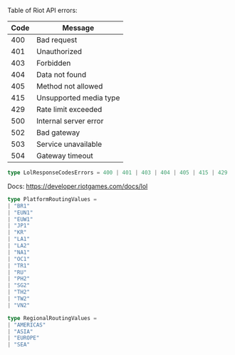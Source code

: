 Table of Riot API errors:

| Code  | Message  |
|---|---|
|400|Bad request|
|401|Unauthorized|
|403|Forbidden|
|404|Data not found|
|405|Method not allowed|
|415|Unsupported media type|
|429|Rate limit exceeded|
|500|Internal server error|
|502|Bad gateway|
|503|Service unavailable|
|504|Gateway timeout|

```ts
type LolResponseCodesErrors = 400 | 401 | 403 | 404 | 405 | 415 | 429 | 500 | 502 | 503 | 504
```


Docs: https://developer.riotgames.com/docs/lol

```ts
type PlatformRoutingValues =
| "BR1"
| "EUN1"
| "EUW1"
| "JP1"
| "KR"
| "LA1"
| "LA2"
| "NA1"
| "OC1"
| "TR1"
| "RU"
| "PH2"
| "SG2"
| "TH2"
| "TW2"
| "VN2"
```


```ts
type RegionalRoutingValues =
| "AMERICAS"
| "ASIA"
| "EUROPE"
| "SEA"
```
